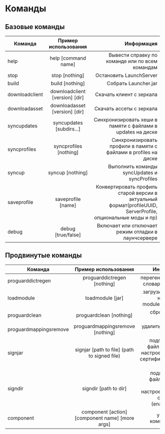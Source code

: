 # Команды


## Базовые команды

| Команда        | Пример использования | Информация  |
| ------------- |:-------------:| -----:|
| help     | help [command name] | Вывести справку по команде или по всем командам |
| stop      | stop [nothing]      |   Остановить LaunchServer |
| build | build [nothing]      |    Собрать Launcher.jar |
| downloadclient | downloadclient [version] [dir]      |    Скачать клиент с зеркала |
| downloadasset | downloadasset [version] [dir]      |    Скачать ассеты с зеркала |
| syncupdates | syncupdates [subdirs...]      |    Синхронизировать хеши в памяти с файлами в updates на диске |
| syncprofiles | syncprofiles [nothing]      |     Синхронизировать профили в памяти с файлами в profiles на диске |
| syncup | syncup [nothing]      |    Выполнить команды syncUpdates и syncProfiles |
| saveprofile |  saveprofile [name]      |    Конвертировать профиль старой версии в актуальный формат(profileUUID, ServerProfile, опциональные моды и пр) |
| debug |  debug [true/false]      |   Включает или отключает режим отладки в лаунчсервере |

## Продвинутые команды


| Команда        | Пример использования | Информация  |
| ------------- |:-------------:| -----:|
|proguarddictregen|proguarddictregen [nothing] | перегенерировать словарь proguard|
|loadmodule|loadmodule [jar] | загрузить модуль не из папки modules в runtime|
|proguardclean|proguardclean [nothing] | сброс конфига proguard|
|proguardmappingsremove|proguardmappingsremove [nothing] | удалить маппинги proguard|
|signjar|signjar [path to file] (path to signed file) | подписать JAR файл используя настроеный в sign сертификат(enable в true)|
|signdir|signdir [path to dir] | подписать все файлы в папке, используя настроеный в sign сертификат (enable в true)|
|component|component [action] [component name] [more args] | управление компонентами|